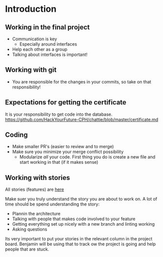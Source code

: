 # Introduction

## Working in the final project

- Communication is key
  - Especially around interfaces
- Help each other as a group
- Talking about interfaces is important!

## Working with git

- You are responsible for the changes in your commits, so take on that responsibility!

## Expectations for getting the certificate

It is your responsibility to get code into the database.
https://github.com/HackYourFuture-CPH/chattie/blob/master/certificate.md

## Coding

- Make smaller PR's (easier to review and to merge)
- Make sure you minimize your merge conflict possibility
  - Modularize _all_ your code. First thing you do is create a new file and start working in that (if it makes sense)
  
## Working with stories

All stories (features) are [here](https://github.com/HackYourFuture-CPH/chattie/projects/1)

Make suer you truly understand the story you are about to work on. A lot of time should be spend understanding the story:
- Plannin the architecture
- Talking with people that makes code involved to your feature
- Getting everything set up nicely with a new branch and linting working
- Asking questions

Its very important to put your stories in the relevant column in the project board. Benjamin will be using that to track ow the project is going and help people that are stuck.

